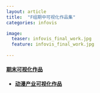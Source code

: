 ```yaml
---
layout: article
title:  "F组期中可视化作品集"
categories: infovis

image:
  teaser: infovis_final_work.jpg
  feature: infovis_final_work.jpg
 
---
```



#### [期末可视化作品](https://public.tableau.com/views/_18078/sheet3?:embed=y&:display_count=yes&publish=yes)
* [**动漫产业可视化作品**](https://public.tableau.com/views/_18078/sheet3?:embed=y&:display_count=yes&publish=yes)